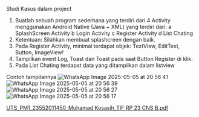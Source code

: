Studi Kasus dalam project
1.	Buatlah sebuah program sederhana yang terdiri dari 4 Activity menggunakan Android Native (Java + XML) yang terdiri dari:
a	SplashScreen Activity
b	Login Activity
c	Register Activity
d	List Chating
2.	Ketentuan: Silahkan membuat splashcreen dengan baik.
3.	Pada Register Activity, minimal terdapat objek: TextView, EditText, Button, ImageView!
4.	Tampilkan event Log, Toast dan Toast pada saat Button Register di klik.
5.	Pada List Chating terdapat data yang ditampilkan dalam listview

Contoh tampilannya
![WhatsApp Image 2025-05-05 at 20 56 41](https://github.com/user-attachments/assets/773af9a9-a8b8-42f7-87ff-e7e26daf98c9)
![WhatsApp Image 2025-05-05 at 20 56 39](https://github.com/user-attachments/assets/cb7efefd-862e-4fbb-8d9b-e398ba8aab3e)
![WhatsApp Image 2025-05-05 at 20 56 27](https://github.com/user-attachments/assets/1cfde1a0-1dba-44f0-933e-e235bccf5d29)
![WhatsApp Image 2025-05-05 at 20 56 17](https://github.com/user-attachments/assets/e828860b-4dbd-4afe-b1c1-01171d2709fc)

[UTS_PM1_23552011450_Muhamad Kosasih_TIF RP 23 CNS B.pdf](https://github.com/user-attachments/files/20052398/UTS_PM1_23552011450_Muhamad.Kosasih_TIF.RP.23.CNS.B.pdf)
